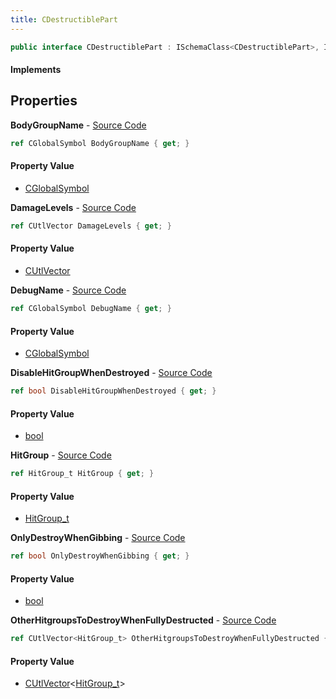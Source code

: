 ```yaml
---
title: CDestructiblePart
---
```


```csharp
public interface CDestructiblePart : ISchemaClass<CDestructiblePart>, ISchemaField, ISchemaClass, INativeHandle
```

#### Implements

## Properties

**BodyGroupName** - [Source Code](https://github.com/swiftly-solution/swiftlys2/blob/master/managed/src/SwiftlyS2.Generated/Schemas/Interfaces/CDestructiblePart.cs#L26)

```csharp
ref CGlobalSymbol BodyGroupName { get; }
```

#### Property Value

- [CGlobalSymbol](/docs/api/shared/natives/cglobalsymbol)

**DamageLevels** - [Source Code](https://github.com/swiftly-solution/swiftlys2/blob/master/managed/src/SwiftlyS2.Generated/Schemas/Interfaces/CDestructiblePart.cs#L29)

```csharp
ref CUtlVector DamageLevels { get; }
```

#### Property Value

- [CUtlVector](/docs/api/shared/natives/cutlvector)

**DebugName** - [Source Code](https://github.com/swiftly-solution/swiftlys2/blob/master/managed/src/SwiftlyS2.Generated/Schemas/Interfaces/CDestructiblePart.cs#L16)

```csharp
ref CGlobalSymbol DebugName { get; }
```

#### Property Value

- [CGlobalSymbol](/docs/api/shared/natives/cglobalsymbol)

**DisableHitGroupWhenDestroyed** - [Source Code](https://github.com/swiftly-solution/swiftlys2/blob/master/managed/src/SwiftlyS2.Generated/Schemas/Interfaces/CDestructiblePart.cs#L20)

```csharp
ref bool DisableHitGroupWhenDestroyed { get; }
```

#### Property Value

- [bool](https://learn.microsoft.com/dotnet/api/system.boolean)

**HitGroup** - [Source Code](https://github.com/swiftly-solution/swiftlys2/blob/master/managed/src/SwiftlyS2.Generated/Schemas/Interfaces/CDestructiblePart.cs#L18)

```csharp
ref HitGroup_t HitGroup { get; }
```

#### Property Value

- [HitGroup_t](/docs/api/shared/schemadefinitions/hitgroup_t)

**OnlyDestroyWhenGibbing** - [Source Code](https://github.com/swiftly-solution/swiftlys2/blob/master/managed/src/SwiftlyS2.Generated/Schemas/Interfaces/CDestructiblePart.cs#L24)

```csharp
ref bool OnlyDestroyWhenGibbing { get; }
```

#### Property Value

- [bool](https://learn.microsoft.com/dotnet/api/system.boolean)

**OtherHitgroupsToDestroyWhenFullyDestructed** - [Source Code](https://github.com/swiftly-solution/swiftlys2/blob/master/managed/src/SwiftlyS2.Generated/Schemas/Interfaces/CDestructiblePart.cs#L22)

```csharp
ref CUtlVector<HitGroup_t> OtherHitgroupsToDestroyWhenFullyDestructed { get; }
```

#### Property Value

- [CUtlVector](/docs/api/shared/natives/cutlvector-1)<[HitGroup_t](/docs/api/shared/schemadefinitions/hitgroup_t)>

